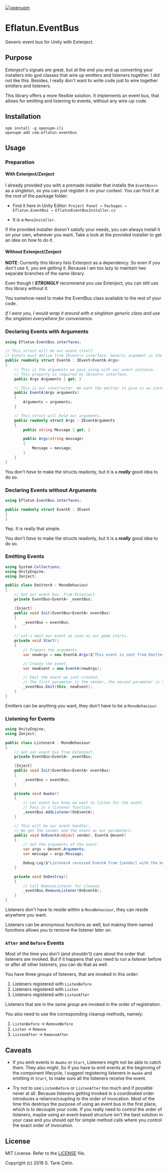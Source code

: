 [![openupm](https://img.shields.io/npm/v/com.eflatun.eventbus?label=openupm&registry_uri=https://package.openupm.com)](https://openupm.com/packages/com.eflatun.eventbus/)

# Eflatun.EventBus

Generic event bus for Unity with Extenject.

## Purpose

Extenject's signals are great, but at the end you end up converting your installers into god classes that wire up emitters and listeners together. I did not like this. Besides, I really don't want to write code just to wire together emitters and listeners.

This library offers a more flexible solution. It implements an event bus, that allows for emitting and listening to events, without any wire-up code.

## Installation

```
npm install -g openupm-cli
openupm add com.eflatun.eventbus
```

## Usage

### Preparation

#### With Extenject/Zenject

I already provided you with a premade installer that installs the `EventBus<>` as a singleton, so you can just register it on your context. You can find it at the root of the package folder.

- Find it here in Unity Editor: `Project Panel → Packages → Eflatun.EventBus → EflatunEventBusInstaller.cs`

- It is a `MonoInstaller`.

If the provided installer doesn't satisfy your needs, you can always install it on your own, wherever you want. Take a look at the provided installer to get an idea on how to do it.

#### Without Extenject/Zenject

**NOTE**: Currently this library lists Extenject as a dependency. So even if you don't use it, you are getting it. Because I am too lazy to maintain two separate branches of the same library.

Even though I **_STRONGLY_** recommend you use Extenject, you can still use this library without it.

You somehow need to make the EventBus class available to the rest of your code.

_If I were you, I would wrap it around with a singleton generic class and use the singleton everywhere for convenience._

### Declaring Events with Arguments

```cs
using Eflatun.EventBus.interfaces;

// This struct will be our event itself.
// Events must derive from IEvent<> interface. Generic argument is the Arguments struct this event takes.
public readonly struct EventA : IEvent<EventA.Args>
{
    // This is the arguments we pass along with our event instance.
    // This property is required by IEvent<> interface.
    public Args Arguments { get; }

    // This is our constructor. We want the emitter to give us an instance of EventA.Args while creating the event.
    public EventA(Args arguments)
    {
        Arguments = arguments;
    }

    // This struct will hold our arguments.
    public readonly struct Args : IEventArguments
    {
        public string Message { get; }

        public Args(string message)
        {
            Message = message;
        }
    }
}
```

You don't _have to_ make the structs readonly, but it is a **_really_** good idea to do so.

### Declaring Events without Arguments

```cs
using Eflatun.EventBus.interfaces;

public readonly struct EventE : IEvent
{
}
```

Yep. It is really that simple.

You don't _have to_ make the structs readonly, but it is a **_really_** good idea to do so.

### Emitting Events

```cs
using System.Collections;
using UnityEngine;
using Zenject;

public class EmitterA : MonoBehaviour
{
    // Get our event bus  from Extenject.
    private EventBus<EventA> _eventBus;

    [Inject]
    public void Init(EventBus<EventA> eventBus)
    {
        _eventBus = eventBus;
    }

    // Let's emit our event as soon as our game starts.
    private void Start()
    {
        // Prepare the arguments.
        var newArgs = new EventA.Args($"This event is sent from EmitterA.");

        // Create the event.
        var newEvent = new EventA(newArgs);

        // Emit the event we just created.
        // The first parameter is the sender, the second parameter is the event instance.
        _eventBus.Emit(this, newEvent);
    }
}
```

Emitters can be anything you want, they don't have to be a `MonoBehaviour`.

### Listening for Events

```cs
using UnityEngine;
using Zenject;

public class ListenerA : MonoBehaviour
{
    // Get our event bus from Extenject.
    private EventBus<EventA> _eventBus;

    [Inject]
    public void Init(EventBus<EventA> eventBus)
    {
        _eventBus = eventBus;
    }

    private void Awake()
    {
        // Let event bus know we want to listen for the event.
        // Pass in a listener function.
        _eventBus.AddListener(OnEventA);
    }

    // This will be our event handler.
    // We get the sender and the event as our parameters.
    public void OnEventA(object sender, EventA @event)
    {
        // Get the arguments of the event.
        var args = @event.Arguments;
        var message = args.Message;

        Debug.Log($"ListenerA received EventA from {sender} with the message: {message}");
    }

    private void OnDestroy()
    {
        // Call RemoveListener for cleanup.
        _eventBus.RemoveListener(OnEventA);
    }
}
```

Listeners don't have to reside within a `MonoBehaviour`, they can reside anywhere you want.

Listeners can be anonymous funcitons as well, but making them named functions allows you to remove the listener later on.

### `After` and `Before` Events

Most of the time you don't (and shouldn't) care about the order that listeners are invoked. But if it happens that you need to run a listener before or after all other listeners, you can do that as well.

You have three _groups_ of listeners, that are invoked in this order:

1. Listeners registered with `ListenBefore`
1. Listeners registered with `Listen`
1. Listeners registered with `ListenAfter`

Listeners that are in the same _group_ are invoked in the order of registration.

You also need to use the corresponding cleanup methods, namely:

1. `ListenBefore` -> `RemoveBefore`
1. `Listen` -> `Remove`
1. `ListenAfter` -> `RemoveAfter`

## Caveats

- If you emit events in `Awake` or `Start`, Listeners might not be able to catch them. They also might. So if you have to emit events at the beginning of the component lifecycle, I suggest registering listeners in `Awake` and emitting in `Start`, to make sure all the listeners receive the event.

- Try not to use `ListenBefore` or `ListenAfter` too much and if possible never at all. Because listeners getting invoked in a coordinated order introduces a reliance/coupling to the order of invocation. Most of the time this destroys the purpose of using an event bus in the first place, which is to decouple your code. If you really need to control the order of listeners, maybe using an event-based structure isn't the best solution in your case and you should opt for simple method calls where you control the exact order of invocation.

## License

MIT License. Refer to the [LICENSE](/LICENSE) file.

Copyright (c) 2019 S. Tarık Çetin.
